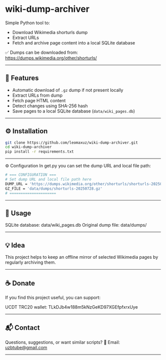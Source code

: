 # wiki-dump-archiver

Simple Python tool to:
- Download Wikimedia shorturls dump
- Extract URLs
- Fetch and archive page content into a local SQLite database

✅ Dumps can be downloaded from:  
https://dumps.wikimedia.org/other/shorturls/

---

## 🚀 Features
- Automatic download of `.gz` dump if not present locally
- Extract URLs from dump
- Fetch page HTML content
- Detect changes using SHA-256 hash
- Save pages to a local SQLite database (`data/wiki_pages.db`)

---

## ⚙️ Installation
```bash
git clone https://github.com/leomaxuz/wiki-dump-archiver.git
cd wiki-dump-archiver
pip install -r requirements.txt
```

---

⚙️ Configuration
In get.py you can set the dump URL and local file path:
```bash
# === CONFIGURATION ===
# Set dump URL and local file path here
DUMP_URL = 'https://dumps.wikimedia.org/other/shorturls/shorturls-20250728.gz'
GZ_FILE = 'data/dumps/shorturls-20250728.gz'
# =====================
```

---

## 📌 Usage
SQLite database: data/wiki_pages.db
Original dump file: data/dumps/

---

## 💡 Idea
This project helps to keep an offline mirror of selected Wikimedia pages
by regularly archiving them.

---

## ☕ Donate
If you find this project useful, you can support:

UCDT TRC20 wallet: TLkDJb4w188m5kNzGeKD97XGEfpfxrxUye

---

## 📬 Contact
Questions, suggestions, or want similar scripts?
📧 Email: uzbtube@gmail.com

---
